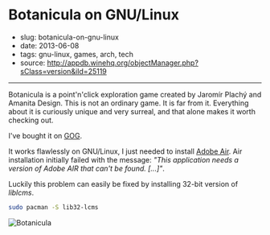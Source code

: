 # Botanicula on GNU/Linux

- slug: botanicula-on-gnu-linux
- date: 2013-06-08
- tags: gnu-linux, games, arch, tech
- source: http://appdb.winehq.org/objectManager.php?sClass=version&iId=25119

-----------------

Botanicula is a point'n'click exploration game created by Jaromír Plachý and Amanita Design. This is not an ordinary game. It is far from it. Everything about it is curiously unique and very surreal, and that alone makes it worth checking out.

I've bought it on [GOG](http://www.gog.com/gamecard/botanicula).

It works flawlessly on GNU/Linux, I just needed to install [Adobe Air](http://get.adobe.com/air/).
Air installation initially failed with the message: _"This application needs a version of Adobe AIR that can't be found. [...]"_.

Luckily this problem can easily be fixed by installing 32-bit version of _liblcms_.

````bash
sudo pacman -S lib32-lcms
````

![Botanicula](/media/botanicula-on-gnu-linux.jpg)